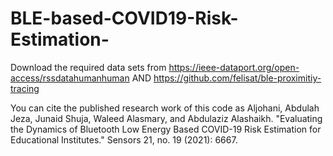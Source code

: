# BLE-based-COVID19-Risk-Estimation-
Download the required data sets from https://ieee-dataport.org/open-access/rssdatahumanhuman
AND https://github.com/felisat/ble-proximitiy-tracing

You can cite the published research work of this code as
Aljohani, Abdulah Jeza, Junaid Shuja, Waleed Alasmary, and Abdulaziz Alashaikh. "Evaluating the Dynamics of Bluetooth Low Energy Based COVID-19 Risk Estimation for Educational Institutes." Sensors 21, no. 19 (2021): 6667.
